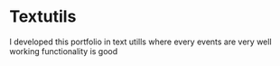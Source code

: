 # Textutils
I developed this portfolio in text utills where every events are very well working 
functionality is good 
